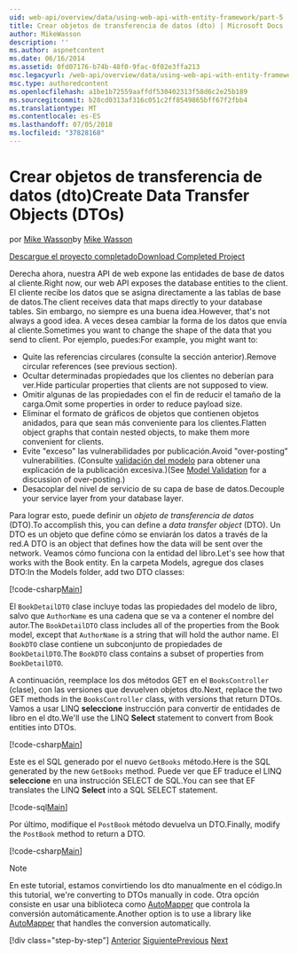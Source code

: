 ```yaml
---
uid: web-api/overview/data/using-web-api-with-entity-framework/part-5
title: Crear objetos de transferencia de datos (dto) | Microsoft Docs
author: MikeWasson
description: ''
ms.author: aspnetcontent
ms.date: 06/16/2014
ms.assetid: 0fd07176-b74b-48f0-9fac-0f02e3ffa213
msc.legacyurl: /web-api/overview/data/using-web-api-with-entity-framework/part-5
msc.type: authoredcontent
ms.openlocfilehash: a1be1b72559aaffdf530402313f58d6c2e25b189
ms.sourcegitcommit: b28cd0313af316c051c2ff8549865bff67f2fbb4
ms.translationtype: MT
ms.contentlocale: es-ES
ms.lasthandoff: 07/05/2018
ms.locfileid: "37828168"
---
```

<a name="create-data-transfer-objects-dtos"></a><span data-ttu-id="36f76-102">Crear objetos de transferencia de datos (dto)</span><span class="sxs-lookup"><span data-stu-id="36f76-102">Create Data Transfer Objects (DTOs)</span></span>
====================
<span data-ttu-id="36f76-103">por [Mike Wasson](https://github.com/MikeWasson)</span><span class="sxs-lookup"><span data-stu-id="36f76-103">by [Mike Wasson](https://github.com/MikeWasson)</span></span>

[<span data-ttu-id="36f76-104">Descargue el proyecto completado</span><span class="sxs-lookup"><span data-stu-id="36f76-104">Download Completed Project</span></span>](https://github.com/MikeWasson/BookService)

<span data-ttu-id="36f76-105">Derecha ahora, nuestra API de web expone las entidades de base de datos al cliente.</span><span class="sxs-lookup"><span data-stu-id="36f76-105">Right now, our web API exposes the database entities to the client.</span></span> <span data-ttu-id="36f76-106">El cliente recibe los datos que se asigna directamente a las tablas de base de datos.</span><span class="sxs-lookup"><span data-stu-id="36f76-106">The client receives data that maps directly to your database tables.</span></span> <span data-ttu-id="36f76-107">Sin embargo, no siempre es una buena idea.</span><span class="sxs-lookup"><span data-stu-id="36f76-107">However, that's not always a good idea.</span></span> <span data-ttu-id="36f76-108">A veces desea cambiar la forma de los datos que envía al cliente.</span><span class="sxs-lookup"><span data-stu-id="36f76-108">Sometimes you want to change the shape of the data that you send to client.</span></span> <span data-ttu-id="36f76-109">Por ejemplo, puedes:</span><span class="sxs-lookup"><span data-stu-id="36f76-109">For example, you might want to:</span></span>

- <span data-ttu-id="36f76-110">Quite las referencias circulares (consulte la sección anterior).</span><span class="sxs-lookup"><span data-stu-id="36f76-110">Remove circular references (see previous section).</span></span>
- <span data-ttu-id="36f76-111">Ocultar determinadas propiedades que los clientes no deberían para ver.</span><span class="sxs-lookup"><span data-stu-id="36f76-111">Hide particular properties that clients are not supposed to view.</span></span>
- <span data-ttu-id="36f76-112">Omitir algunas de las propiedades con el fin de reducir el tamaño de la carga.</span><span class="sxs-lookup"><span data-stu-id="36f76-112">Omit some properties in order to reduce payload size.</span></span>
- <span data-ttu-id="36f76-113">Eliminar el formato de gráficos de objetos que contienen objetos anidados, para que sean más conveniente para los clientes.</span><span class="sxs-lookup"><span data-stu-id="36f76-113">Flatten object graphs that contain nested objects, to make them more convenient for clients.</span></span>
- <span data-ttu-id="36f76-114">Evite "exceso" las vulnerabilidades por publicación.</span><span class="sxs-lookup"><span data-stu-id="36f76-114">Avoid "over-posting" vulnerabilities.</span></span> <span data-ttu-id="36f76-115">(Consulte [validación del modelo](../../formats-and-model-binding/model-validation-in-aspnet-web-api.md) para obtener una explicación de la publicación excesiva.)</span><span class="sxs-lookup"><span data-stu-id="36f76-115">(See [Model Validation](../../formats-and-model-binding/model-validation-in-aspnet-web-api.md) for a discussion of over-posting.)</span></span>
- <span data-ttu-id="36f76-116">Desacoplar del nivel de servicio de su capa de base de datos.</span><span class="sxs-lookup"><span data-stu-id="36f76-116">Decouple your service layer from your database layer.</span></span>

<span data-ttu-id="36f76-117">Para lograr esto, puede definir un *objeto de transferencia de datos* (DTO).</span><span class="sxs-lookup"><span data-stu-id="36f76-117">To accomplish this, you can define a *data transfer object* (DTO).</span></span> <span data-ttu-id="36f76-118">Un DTO es un objeto que define cómo se enviarán los datos a través de la red.</span><span class="sxs-lookup"><span data-stu-id="36f76-118">A DTO is an object that defines how the data will be sent over the network.</span></span> <span data-ttu-id="36f76-119">Veamos cómo funciona con la entidad del libro.</span><span class="sxs-lookup"><span data-stu-id="36f76-119">Let's see how that works with the Book entity.</span></span> <span data-ttu-id="36f76-120">En la carpeta Models, agregue dos clases DTO:</span><span class="sxs-lookup"><span data-stu-id="36f76-120">In the Models folder, add two DTO classes:</span></span>

[!code-csharp[Main](part-5/samples/sample1.cs)]

<span data-ttu-id="36f76-121">El `BookDetailDTO` clase incluye todas las propiedades del modelo de libro, salvo que `AuthorName` es una cadena que se va a contener el nombre del autor.</span><span class="sxs-lookup"><span data-stu-id="36f76-121">The `BookDetailDTO` class includes all of the properties from the Book model, except that `AuthorName` is a string that will hold the author name.</span></span> <span data-ttu-id="36f76-122">El `BookDTO` clase contiene un subconjunto de propiedades de `BookDetailDTO`.</span><span class="sxs-lookup"><span data-stu-id="36f76-122">The `BookDTO` class contains a subset of properties from `BookDetailDTO`.</span></span>

<span data-ttu-id="36f76-123">A continuación, reemplace los dos métodos GET en el `BooksController` (clase), con las versiones que devuelven objetos dto.</span><span class="sxs-lookup"><span data-stu-id="36f76-123">Next, replace the two GET methods in the `BooksController` class, with versions that return DTOs.</span></span> <span data-ttu-id="36f76-124">Vamos a usar LINQ **seleccione** instrucción para convertir de entidades de libro en el dto.</span><span class="sxs-lookup"><span data-stu-id="36f76-124">We'll use the LINQ **Select** statement to convert from Book entities into DTOs.</span></span>

[!code-csharp[Main](part-5/samples/sample2.cs)]

<span data-ttu-id="36f76-125">Este es el SQL generado por el nuevo `GetBooks` método.</span><span class="sxs-lookup"><span data-stu-id="36f76-125">Here is the SQL generated by the new `GetBooks` method.</span></span> <span data-ttu-id="36f76-126">Puede ver que EF traduce el LINQ **seleccione** en una instrucción SELECT de SQL.</span><span class="sxs-lookup"><span data-stu-id="36f76-126">You can see that EF translates the LINQ **Select** into a SQL SELECT statement.</span></span>

[!code-sql[Main](part-5/samples/sample3.sql)]

<span data-ttu-id="36f76-127">Por último, modifique el `PostBook` método devuelva un DTO.</span><span class="sxs-lookup"><span data-stu-id="36f76-127">Finally, modify the `PostBook` method to return a DTO.</span></span>

[!code-csharp[Main](part-5/samples/sample4.cs)]

> [!NOTE]
> <span data-ttu-id="36f76-128">En este tutorial, estamos convirtiendo los dto manualmente en el código.</span><span class="sxs-lookup"><span data-stu-id="36f76-128">In this tutorial, we're converting to DTOs manually in code.</span></span> <span data-ttu-id="36f76-129">Otra opción consiste en usar una biblioteca como [AutoMapper](http://automapper.org/) que controla la conversión automáticamente.</span><span class="sxs-lookup"><span data-stu-id="36f76-129">Another option is to use a library like [AutoMapper](http://automapper.org/) that handles the conversion automatically.</span></span>
> 
> [!div class="step-by-step"]
> <span data-ttu-id="36f76-130">[Anterior](part-4.md)
> [Siguiente](part-6.md)</span><span class="sxs-lookup"><span data-stu-id="36f76-130">[Previous](part-4.md)
[Next](part-6.md)</span></span>
